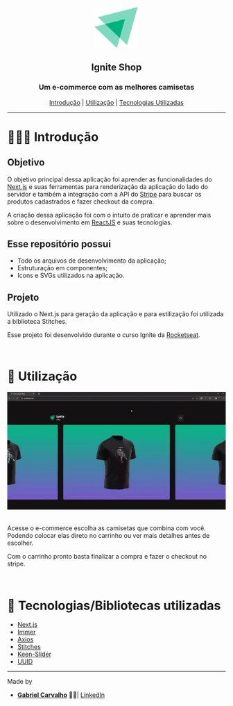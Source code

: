 <div align="center">
  <img width="100px" src="./public/ignite_logo.svg">
  
  <h2> <strong>Ignite Shop</strong> </h2>
</div>

<div align="center">
  <h3>Um e-commerce com as melhores camisetas</h3>

   [Introdução](#-introdução) |
   [Utilização](#-utilizacao) |
   [Tecnologias Utilizadas](#-tecnologias-utilizadas) 
</div>


---

# 👨🏻‍💻 Introdução

## Objetivo

O objetivo principal dessa aplicação foi aprender as funcionalidades do [Next.js](https://nextjs.org/) e suas ferramentas para renderização da aplicação do lado do servidor e também a integração com a API do [Stripe](https://stripe.com/) para buscar os produtos cadastrados e fazer checkout da compra.

A criação dessa aplicação foi com o intuito de praticar e aprender mais sobre o desenvolvimento em [ReactJS](https://react.dev/) e suas tecnologias.

## Esse repositório possui

- Todo os arquivos de desenvolvimento da aplicação;
- Estruturação em componentes;
- Icons e SVGs utilizados na aplicação.

## Projeto

Utilizado o Next.js para geração da aplicação e para estilização foi utilizada a biblioteca Stitches.

Esse projeto foi desenvolvido durante o curso Ignite da [Rocketseat](https://rocketseat.com.br/).

<br/>

# 🛒 Utilização

<div align="center" >
  
  <div>
    <img src="./public/ignite_shop_gif.gif"  width="550px"/>
  </div>
  <br/>
</div>

Acesse o e-commerce escolha as camisetas que combina com você. Podendo colocar elas direto no carrinho ou ver mais detalhes antes de escolher.

Com o carrinho pronto basta finalizar a compra e fazer o checkout no stripe.

<br/>

# 🚀 Tecnologias/Bibliotecas utilizadas

- [Next.js](https://nextjs.org/)
- [Immer](https://immerjs.github.io/immer/)
- [Axios](https://axios-http.com/)
- [Stitches](https://stitches.dev/)
- [Keen-Slider](https://keen-slider.io/)
- [UUID](https://www.uuidgenerator.net/)

---

Made by

- [**Gabriel Carvalho**](https://github.com/GabrielCarvf) 🤘🏻|  [LinkedIn](https://www.linkedin.com/in/gabriel-carvalho-5ba636182/)
